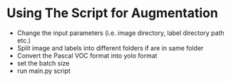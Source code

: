 # Using The Script for Augmentation

- Change the input parameters (i.e. image directory, label directory path etc.)
- Split image and labels into different folders if are in same folder
- Convert the Pascal VOC format into yolo format
- set the batch size
- run main.py script

